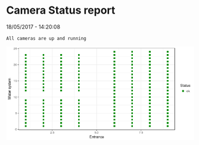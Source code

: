 Camera Status report
================
18/05/2017 - 14:20:08

    All cameras are up and running

![](camreport_files/figure-markdown_github/unnamed-chunk-2-1.png)
